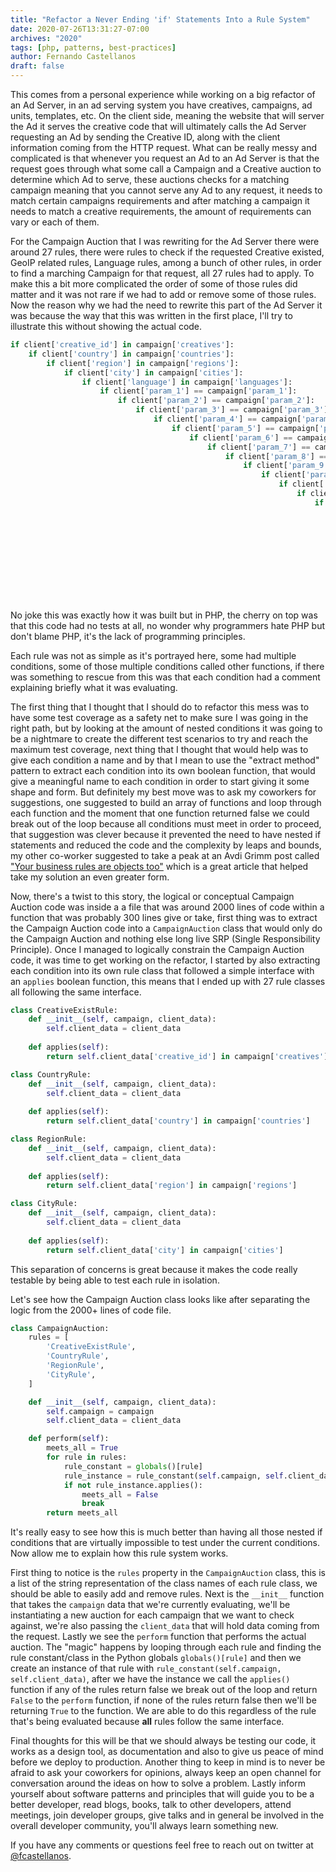 ```yaml
---
title: "Refactor a Never Ending 'if' Statements Into a Rule System"
date: 2020-07-26T13:31:27-07:00
archives: "2020"
tags: [php, patterns, best-practices]
author: Fernando Castellanos
draft: false
---
```


This comes from a personal experience while working on a big refactor of an Ad Server, in an ad serving system you have creatives, campaigns, ad units, templates, etc. On the client side, meaning the website that will server the Ad it serves the creative code that will ultimately calls the Ad Server requesting an Ad by sending the Creative ID, along with the client information coming from the HTTP request. What can be really messy and complicated is that whenever you request an Ad to an Ad Server is that the request goes through what some call a Campaign and a Creative auction to determine which Ad to serve, these auctions checks for a matching campaign meaning that you cannot serve any Ad to any request, it needs to match certain campaigns requirements and after matching a campaign it needs to match a creative requirements, the amount of requirements can vary or each of them. 

For the Campaign Auction that I was rewriting for the Ad Server there were around 27 rules, there were rules to check if the requested Creative existed, GeoIP related rules, Language rules, among a bunch of other rules, in order to find a marching Campaign for that request, all 27 rules had to apply. To make this a bit more complicated the order of some of those rules did matter and it was not rare if we had to add or remove some of those rules. Now the reason why we had the need to rewrite this part of the Ad Server it was because the way that this was written in the first place, I'll try to illustrate this without showing the actual code.

```python
if client['creative_id'] in campaign['creatives']:
    if client['country'] in campaign['countries']:
        if client['region'] in campaign['regions']:
            if client['city'] in campaign['cities']:
                if client['language'] in campaign['languages']:
                    if client['param_1'] == campaign['param_1']:
                        if client['param_2'] == campaign['param_2']:
                            if client['param_3'] == campaign['param_3']:
                                if client['param_4'] == campaign['param_4']:
                                    if client['param_5'] == campaign['param_5']:
                                        if client['param_6'] == campaign['param_6']:
                                            if client['param_7'] == campaign['param_7']:
                                                if client['param_8'] == campaign['param_8']:
                                                    if client['param_9'] == campaign['param_9']:
                                                        if client['param_10'] == campaign['param_10']:
                                                            if client['param_11'] == campaign['param_11']:
                                                                if client['param_12'] == campaign['param_12']:
                                                                    if client['param_13'] == campaign['param_13']:
                                                                        if client['param_14'] == campaign['param_14']:
                                                                            if client['param_15'] == campaign['param_15']:
                                                                                if client['param_16'] == campaign['param_16']:
                                                                                    if client['param_17'] == campaign['param_17']:
                                                                                        if client['param_18'] == campaign['param_18']:
                                                                                            if client['param_19'] == campaign['param_19']:
                                                                                                if client['param_20'] == campaign['param_20']:
                                                                                                    if client['param_21'] == campaign['param_21']:
                                                                                                        if client['param_22'] == campaign['param_22']:
                                                                                                            # Finally found a matching campaign
```

No joke this was exactly how it was built but in PHP, the cherry on top was that this code had no tests at all, no wonder why programmers hate PHP but don't blame PHP, it's the lack of programming principles.

Each rule was not as simple as it's portrayed here, some had multiple conditions, some of those multiple conditions called other functions, if there was something to rescue from this was that each condition had a comment explaining briefly what it was evaluating.

The first thing that I thought that I should do to refactor this mess was to have some test coverage as a safety net to make sure I was going in the right path, but by looking at the amount of nested conditions it was going to be a nightmare to create the different test scenarios to try and reach the maximum test coverage, next thing that I thought that would help was to give each condition a name and by that I mean to use the "extract method" pattern to extract each condition into its own boolean function, that would give a meaningful name to each condition in order to start giving it some shape and form. But definitely my best move was to ask my coworkers for suggestions, one suggested to build an array of functions and loop through each function and the moment that one function returned false we could break out of the loop because all conditions must meet in order to proceed, that suggestion was clever because it prevented the need to have nested if statements and reduced the code and the complexity by leaps and bounds, my other co-worker suggested to take a peak at an Avdi Grimm post called ["Your business rules are objects too"](https://www.rubytapas.com/2018/07/03/rule-object/) which is a great article that helped take my solution an even greater form. 

Now, there's a twist to this story, the logical or conceptual Campaign Auction code was inside a a file that was around 2000 lines of code within a function that was probably 300 lines give or take, first thing was to extract the Campaign Auction code into a `CampaignAuction` class that would only do the Campaign Auction and nothing else long live SRP (Single Responsibility Principle). Once I managed to logically constrain the Campaign Auction code, it was time to get working on the refactor, I started by also extracting each condition into its own rule class that followed a simple interface with an `applies` boolean function, this means that I ended up with 27 rule classes all following the same interface.

```python
class CreativeExistRule:
    def __init__(self, campaign, client_data):
        self.client_data = client_data
    
    def applies(self):
        return self.client_data['creative_id'] in campaign['creatives']

class CountryRule:
    def __init__(self, campaign, client_data):
        self.client_data = client_data
    
    def applies(self):
        return self.client_data['country'] in campaign['countries']

class RegionRule:
    def __init__(self, campaign, client_data):
        self.client_data = client_data
    
    def applies(self):
        return self.client_data['region'] in campaign['regions']

class CityRule:
    def __init__(self, campaign, client_data):
        self.client_data = client_data
    
    def applies(self):
        return self.client_data['city'] in campaign['cities']
```

This separation of concerns is great because it makes the code really testable by being able to test each rule in isolation.

Let's see how the Campaign Auction class looks like after separating the logic from the 2000+ lines of code file.

```python
class CampaignAuction:    
    rules = [
        'CreativeExistRule',
        'CountryRule',
        'RegionRule',
        'CityRule',
    ]

    def __init__(self, campaign, client_data):
        self.campaign = campaign
        self.client_data = client_data

    def perform(self):
        meets_all = True
        for rule in rules:
            rule_constant = globals()[rule]
            rule_instance = rule_constant(self.campaign, self.client_data)
            if not rule_instance.applies():
                meets_all = False
                break
        return meets_all
```

It's really easy to see how this is much better than having all those nested if conditions that are virtually impossible to test under the current conditions. Now allow me to explain how this rule system works.

First thing to notice is the `rules` property in the `CampaignAuction` class, this is a list of the string representation of the class names of each rule class, we should be able to easily add and remove rules. Next is the `__init__` function that takes the `campaign` data that we're currently evaluating, we'll be instantiating a new auction for each campaign that we want to check against, we're also passing the `client_data` that will hold data coming from the request. Lastly we see the `perform` function that performs the actual auction. The "magic" happens by looping through each rule and finding the rule constant/class in the Python globals `globals()[rule]` and then we create an instance of that rule with `rule_constant(self.campaign, self.client_data)`, after we have the instance we call the `applies()` function if any of the rules return false we break out of the loop and return `False` to the `perform` function, if none of the rules return false then we'll be returning `True` to the function. We are able to do this regardless of the rule that's being evaluated because **all** rules follow the same interface. 

Final thoughts for this will be that we should always be testing our code, it works as a design tool, as documentation and also to give us peace of mind before we deploy to production. Another thing to keep in mind is to never be afraid to ask your coworkers for opinions, always keep an open channel for conversation around the ideas on how to solve a problem. Lastly inform yourself about software patterns and principles that will guide you to be a better developer, read blogs, books, talk to other developers, attend meetings, join developer groups, give talks and in general be involved in the overall developer community, you'll always learn something new. 

If you have any comments or questions feel free to reach out on twitter at [@fcastellanos](https://twitter.com/fcastellanos).